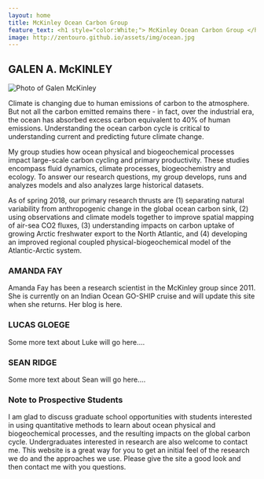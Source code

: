 ```yaml
---
layout: home
title: McKinley Ocean Carbon Group
feature_text: <h1 style="color:White;"> McKinley Ocean Carbon Group </h1>
image: http://zentouro.github.io/assets/img/ocean.jpg
---
```


## GALEN A. McKINLEY 

![Photo of Galen McKinley]({{site.baseurl}}/assets/img/headshot.jpg)  

Climate is changing due to human emissions of carbon to the atmosphere. But not all the carbon emitted remains there - in fact, over the industrial era, the ocean has absorbed excess carbon equivalent to 40% of human emissions. Understanding the ocean carbon cycle is critical to understanding current and predicting future climate change.

My group studies how ocean physical and biogeochemical processes impact large-scale carbon cycling and primary productivity. These studies encompass fluid dynamics, climate processes, biogeochemistry and ecology.  To answer our research questions, my group develops, runs and analyzes models and also analyzes large historical datasets.  

As of spring 2018, our primary research thrusts are (1) separating natural variability from anthropogenic change in the global ocean carbon sink, (2) using observations and climate models together to improve spatial mapping of air-sea CO2 fluxes, (3) understanding impacts on carbon uptake of growing Arctic freshwater export to the North Atlantic, and (4) developing an improved regional coupled physical-biogeochemical model of the Atlantic-Arctic system. 

### AMANDA FAY

Amanda Fay has been a research scientist in the McKinley group since 2011. She is currently on an Indian Ocean GO-SHIP cruise and will update this site when she returns. Her blog is here. 

### LUCAS GLOEGE

Some more text about Luke will go here....

### SEAN RIDGE

Some more text about Sean will go here....

### Note to Prospective Students

I am glad to discuss graduate school opportunities with students interested in using quantitative methods to learn about ocean physical and biogeochemical processes, and the resulting impacts on the global carbon cycle. Undergraduates interested in research are also welcome to contact me. This website is a great way for you to get an initial feel of the research we do and the approaches we use. Please give the site a good look and then contact me with you questions.


